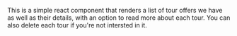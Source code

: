 This is a simple react component that renders a list of tour offers we have
as well as their details, with an option to read more about each tour.
You can also delete each tour if you're not intersted in it.
